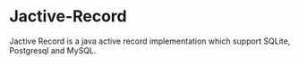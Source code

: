 # Jactive-Record
Jactive Record is a java active record implementation which support SQLite, Postgresql and MySQL.
